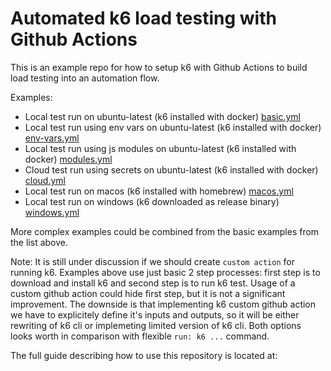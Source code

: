 # Automated k6 load testing with Github Actions
This is an example repo for how to setup k6 with Github Actions to build load testing into an automation flow.

Examples:
- Local test run on ubuntu-latest (k6 installed with docker) [basic.yml](.github/workflows/basic.yml)
- Local test run using env vars on ubuntu-latest (k6 installed with docker) [env-vars.yml](.github/workflows/basic.yml)
- Local test run using js modules on ubuntu-latest (k6 installed with docker) [modules.yml](.github/workflows/modules.yml)
- Cloud test run using secrets on ubuntu-latest (k6 installed with docker) [cloud.yml](.github/workflows/cloud.yml)
- Local test run on macos (k6 installed with homebrew) [macos.yml](.github/workflows/macos.yml)
- Local test run on windows (k6 downloaded as release binary) [windows.yml](.github/workflows/windows.yml)

More complex examples could be combined from the basic examples from the list above.

Note: It is still under discussion if we should create `custom action` for running k6. Examples above use just basic 2 step processes: first step is to download and install k6 and second step is to run k6 test. Usage of a custom github action could hide first step, but it is not a significant improvement. The downside is that implementing k6 custom github action we have to explicitely define it's inputs and outputs, so it will be either rewriting of k6 cli or implemeting limited version of k6 cli. Both options looks worth in comparison with flexible `run: k6 ...` command.

The full guide describing how to use this repository is located at: <TO BE WRITTEN>
